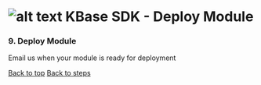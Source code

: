 # <A NAME="top"></a>![alt text](https://avatars2.githubusercontent.com/u/1263946?v=3&s=84 "KBase") KBase SDK - Deploy Module


### </A>9. Deploy Module

Email us when your module is ready for deployment


[Back to top](#top)
[Back to steps](../README.md#steps)
